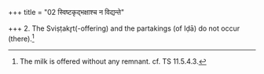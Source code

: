 +++
title = "02 स्विष्टकृद्भक्षाश्च न विद्यन्ते"

+++
2. The Sviṣṭakr̥t(-offering) and the partakings (of Iḍā) do not occur (there).[^1]  

[^1]: The milk is offered without any remnant. cf. TS 11.5.4.3.  
